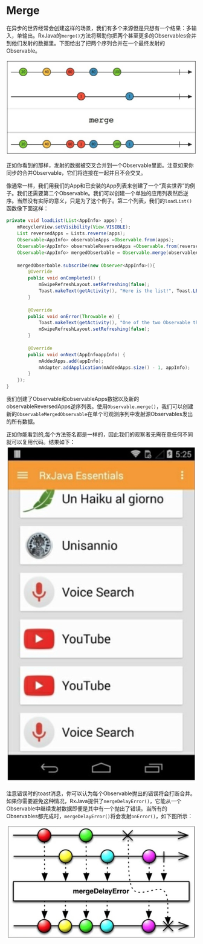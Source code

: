 # Merge

在异步的世界经常会创建这样的场景，我们有多个来源但是只想有一个结果：多输入，单输出。RxJava的`merge()`方法将帮助你把两个甚至更多的Observables合并到他们发射的数据里。下图给出了把两个序列合并在一个最终发射的Observable。

![](images/chapter6_1.png)

正如你看到的那样，发射的数据被交叉合并到一个Observable里面。注意如果你同步的合并Observable，它们将连接在一起并且不会交叉。

像通常一样，我们用我们的App和已安装的App列表来创建了一个“真实世界”的例子。我们还需要第二个Observable。我们可以创建一个单独的应用列表然后逆序。当然没有实际的意义，只是为了这个例子。第二个列表，我们的`loadList()`函数像下面这样：
```java
private void loadList(List<AppInfo> apps) {
    mRecyclerView.setVisibility(View.VISIBLE);
    List reversedApps = Lists.reverse(apps);
    Observable<AppInfo> observableApps =Observable.from(apps);
    Observable<AppInfo> observableReversedApps =Observable.from(reversedApps);
    Observable<AppInfo> mergedObserbable = Observable.merge(observableApps,observableReversedApps);
    
    mergedObserbable.subscribe(new Observer<AppInfo>(){
        @Override
        public void onCompleted() {
            mSwipeRefreshLayout.setRefreshing(false);
            Toast.makeText(getActivity(), "Here is the list!", Toast.LENGTH_LONG).show();
        }
        
        @Override
        public void onError(Throwable e) {
            Toast.makeText(getActivity(), "One of the two Observable threw an error!", Toast.LENGTH_SHORT).show();
            mSwipeRefreshLayout.setRefreshing(false);
        }
        
        @Override
        public void onNext(AppInfoappInfo) {
            mAddedApps.add(appInfo);
            mAdapter.addApplication(mAddedApps.size() - 1, appInfo);
        } 
    });
}
```

我们创建了Observable和observableApps数据以及新的observableReversedApps逆序列表。使用`Observable.merge()`，我们可以创建新的`ObservableMergedObservable`在单个可观测序列中发射源Observables发出的所有数据。

正如你能看到的,每个方法签名都是一样的，因此我们的观察者无需在意任何不同就可以复用代码。结果如下：
![](images/chapter6_2.png)

注意错误时的toast消息，你可以认为每个Observable抛出的错误将会打断合并。如果你需要避免这种情况，RxJava提供了`mergeDelayError()`，它能从一个Observable中继续发射数据即便是其中有一个抛出了错误。当所有的Observables都完成时，`mergeDelayError()`将会发射`onError()`，如下图所示：

![](images/chapter6_3.png)
























